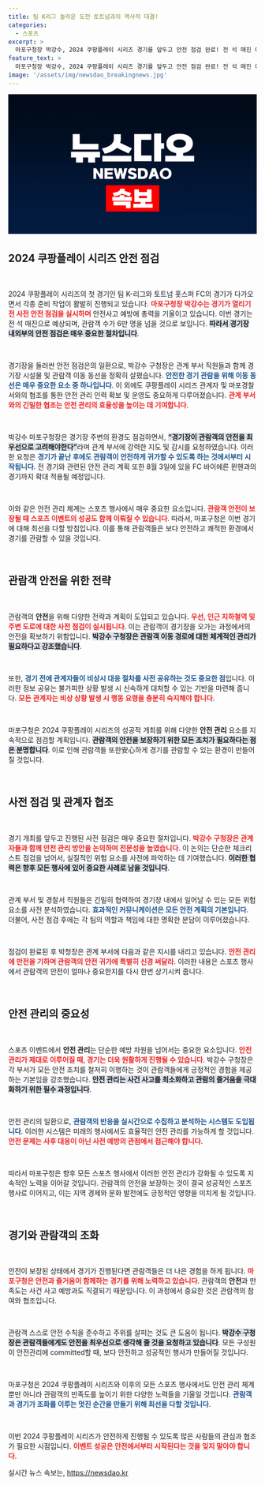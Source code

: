 ```yaml
---
title: 팀 K리그 놀라운 도전 토트넘과의 역사적 대결!
categories:
  - 스포츠
excerpt: >
  마포구청장 박강수, 2024 쿠팡플레이 시리즈 경기를 앞두고 안전 점검 완료! 전 석 매진 예상, 손흥민과 양민혁 출연으로 뜨거운 반응. 관람객 안전을 위해 총력 대응 준비!
feature_text: >
  마포구청장 박강수, 2024 쿠팡플레이 시리즈 경기를 앞두고 안전 점검 완료! 전 석 매진 예상, 손흥민과 양민혁 출연으로 뜨거운 반응. 관람객 안전을 위해 총력 대응 준비!
image: '/assets/img/newsdao_breakingnews.jpg'
---
```


<p><img src="/assets/img/newsdao_breakingnews.jpg" alt="pcversion 속보" /></p>

<h2 data-ke-size="size26">2024 쿠팡플레이 시리즈 안전 점검</h2>

<p data-ke-size="size16">&nbsp;</p>

<p>2024 쿠팡플레이 시리즈의 첫 경기인 팀 K-리그와 토트넘 홋스퍼 FC의 경기가 다가오면서 각종 준비 작업이 활발히 진행되고 있습니다. <b><span style="color: #ee2323;">마포구청장 박강수는 경기가 열리기 전 사전 안전 점검을 실시하며</span></b> 안전사고 예방에 총력을 기울이고 있습니다. 이번 경기는 전 석 매진으로 예상되며, 관람객 수가 6만 명을 넘을 것으로 보입니다. <b><span style="background-color: #21538527;">따라서 경기장 내외부의 안전 점검은 매우 중요한 절차입니다</span></b>.</p>

<p data-ke-size="size16">&nbsp;</p>

<p>경기장을 둘러싼 안전 점검은의 일환으로, 박강수 구청장은 관계 부서 직원들과 함께 경기장 시설물 및 관람객 이동 동선을 정확히 살폈습니다. <b><span style="color: #1a5490;">안전한 경기 관람을 위해 이동 동선은 매우 중요한 요소 중 하나입니다</span></b>. 이 외에도 쿠팡플레이 시리즈 관계자 및 마포경찰서와의 협조를 통한 안전 관리 인력 확보 및 운영도 중요하게 다루어졌습니다. <b><span style="color: #ee2323;">관계 부서와의 긴밀한 협조는 안전 관리의 효율성을 높이는 데 기여합니다</span></b>.</p>

<p data-ke-size="size16">&nbsp;</p>

<p>박강수 마포구청장은 경기장 주변의 환경도 점검하면서, <b><span style="background-color: #21538527;">“경기장이 관람객의 안전을 최우선으로 고려해야한다”</span></b>라며 관계 부서에 강력한 지도 및 감시를 요청하였습니다. 이러한 요청은 <b><span style="color: #1a5490;">경기가 끝난 후에도 관람객이 안전하게 귀가할 수 있도록 하는 것에서부터 시작됩니다</span></b>. 전 경기와 관련된 안전 관리 계획 또한 8월 3일에 있을 FC 바이에른 뮌헨과의 경기까지 확대 적용될 예정입니다.</p>

<p data-ke-size="size16">&nbsp;</p>

<p>이와 같은 안전 관리 체계는 스포츠 행사에서 매우 중요한 요소입니다. <b><span style="color: #ee2323;">관람객 안전이 보장될 때 스포츠 이벤트의 성공도 함께 이뤄질 수 있습니다</span></b>. 따라서, 마포구청은 이번 경기에 대해 최선을 다할 방침입니다. 이를 통해 관람객들은 보다 안전하고 쾌적한 환경에서 경기를 관람할 수 있을 것입니다.</p>

<p data-ke-size="size16">&nbsp;</p>

<h2 data-ke-size="size26">관람객 안전을 위한 전략</h2>

<p data-ke-size="size16">&nbsp;</p>

<p>관람객의 <strong>안전</strong>을 위해 다양한 전략과 계획이 도입되고 있습니다. <b><span style="color: #ee2323;">우선, 인근 지하철역 및 주변 도로에 대한 사전 점검이 실시됩니다</span></b>. 이는 관람객이 경기장을 오가는 과정에서의 안전을 확보하기 위함입니다. <b><span style="background-color: #21538527;">박강수 구청장은 관람객 이동 경로에 대한 체계적인 관리가 필요하다고 강조했습니다</span></b>.</p>

<p data-ke-size="size16">&nbsp;</p>

<p>또한, <b><span style="color: #1a5490;">경기 전에 관계자들이 비상시 대응 절차를 사전 공유하는 것도 중요한 점</span></b>입니다. 이러한 정보 공유는 불가피한 상황 발생 시 신속하게 대처할 수 있는 기반을 마련해 줍니다. <b><span style="color: #ee2323;">모든 관계자는 비상 상황 발생 시 행동 요령을 충분히 숙지해야 합니다</span></b>.</p>

<p data-ke-size="size16">&nbsp;</p>

<p>마포구청은 2024 쿠팡플레이 시리즈의 성공적 개최를 위해 다양한 <strong>안전 관리</strong> 요소를 지속적으로 점검할 계획입니다. <b><span style="background-color: #21538527;">관람객의 안전을 보장하기 위한 모든 조치가 필요하다는 점은 분명합니다</span></b>. 이로 인해 관람객들 또한安心하게 경기를 관람할 수 있는 환경이 만들어질 것입니다.</p>

<p data-ke-size="size16">&nbsp;</p>

<h2 data-ke-size="size26">사전 점검 및 관계자 협조</h2>

<p data-ke-size="size16">&nbsp;</p>

<p>경기 개최를 앞두고 진행된 사전 점검은 매우 중요한 절차입니다. <b><span style="color: #ee2323;">박강수 구청장은 관계자들과 함께 안전 관리 방안을 논의하며 전문성을 높였습니다</span></b>. 이 논의는 단순한 체크리스트 점검을 넘어서, 실질적인 위험 요소를 사전에 파악하는 데 기여했습니다. <b><span style="background-color: #21538527;">이러한 협력은 향후 모든 행사에 있어 중요한 사례로 남을 것입니다</span></b>.</p>

<p data-ke-size="size16">&nbsp;</p>

<p>관계 부서 및 경찰서 직원들은 긴밀히 협력하여 경기장 내에서 일어날 수 있는 모든 위험 요소를 사전 분석하였습니다. <b><span style="color: #1a5490;">효과적인 커뮤니케이션은 모든 안전 계획의 기본입니다</span></b>. 더불어, 사전 점검 후에는 각 팀의 역할과 책임에 대한 명확한 분담이 이루어졌습니다.</p>

<p data-ke-size="size16">&nbsp;</p>

<p>점검이 완료된 후 박청장은 관계 부서에 다음과 같은 지시를 내리고 있습니다. <b><span style="color: #ee2323;">안전 관리에 만전을 기하며 관람객의 안전 귀가에 특별히 신경 써달라</span></b>. 이러한 내용은 스포츠 행사에서 관람객의 안전이 얼마나 중요한지를 다시 한번 상기시켜 줍니다.</p>

<p data-ke-size="size16">&nbsp;</p>

<h2 data-ke-size="size26">안전 관리의 중요성</h2>

<p data-ke-size="size16">&nbsp;</p>

<p>스포츠 이벤트에서 <strong>안전 관리</strong>는 단순한 예방 차원을 넘어서는 중요한 요소입니다. <b><span style="color: #ee2323;">안전 관리가 제대로 이루어질 때, 경기는 더욱 원활하게 진행될 수 있습니다</span></b>. 박강수 구청장은 각 부서가 모든 안전 조치를 철저히 이행하는 것이 관람객들에게 긍정적인 경험을 제공하는 기본임을 강조했습니다. <b><span style="background-color: #21538527;">안전 관리는 사건 사고를 최소화하고 관람의 즐거움을 극대화하기 위한 필수 과정입니다</span></b>.</p>

<p data-ke-size="size16">&nbsp;</p>

<p>안전 관리의 일환으로, <b><span style="color: #1a5490;">관람객의 반응을 실시간으로 수집하고 분석하는 시스템도 도입됩니다</span></b>. 이러한 시스템은 미래의 행사에서도 효율적인 안전 관리를 가능하게 할 것입니다. <b><span style="color: #ee2323;">안전 문제는 사후 대응이 아닌 사전 예방의 관점에서 접근해야 합니다</span></b>.</p>

<p data-ke-size="size16">&nbsp;</p>

<p>따라서 마포구청은 향후 모든 스포츠 행사에서 이러한 안전 관리가 강화될 수 있도록 지속적인 노력을 이어갈 것입니다. 관람객의 안전을 보장하는 것이 결국 성공적인 스포츠 행사로 이어지고, 이는 지역 경제와 문화 발전에도 긍정적인 영향을 미치게 될 것입니다.</p>

<p data-ke-size="size16">&nbsp;</p>

<h2 data-ke-size="size26">경기와 관람객의 조화</h2>

<p data-ke-size="size16">&nbsp;</p>

<p>안전이 보장된 상태에서 경기가 진행된다면 관람객들은 더 나은 경험을 하게 됩니다. <b><span style="color: #ee2323;">마포구청은 안전과 즐거움이 함께하는 경기를 위해 노력하고 있습니다</span></b>. 관람객의 <strong>안전</strong>과 만족도는 사건 사고 예방과도 직결되기 때문입니다. 이 과정에서 중요한 것은 관람객의 참여와 협조입니다.</p>

<p data-ke-size="size16">&nbsp;</p>

<p>관람객 스스로 안전 수칙을 준수하고 주위를 살피는 것도 큰 도움이 됩니다. <b><span style="background-color: #21538527;">박강수 구청장은 관람객들에게도 안전을 최우선으로 생각해 줄 것을 요청하고 있습니다</span></b>. 모든 구성원이 안전관리에 committed할 때, 보다 안전하고 성공적인 행사가 만들어질 것입니다.</p>

<p data-ke-size="size16">&nbsp;</p>

<p>마포구청은 2024 쿠팡플레이 시리즈와 이후의 모든 스포츠 행사에서도 안전 관리 체계뿐만 아니라 관람객의 만족도를 높이기 위한 다양한 노력들을 기울일 것입니다. <b><span style="color: #1a5490;">관람객과 경기가 조화를 이루는 멋진 순간을 만들기 위해 최선을 다할 것입니다</span></b>.</p>

<p data-ke-size="size16">&nbsp;</p>

<p>이번 2024 쿠팡플레이 시리즈가 안전하게 진행될 수 있도록 많은 사람들의 관심과 협조가 필요한 시점입니다. <b><span style="color: #ee2323;">이벤트 성공은 안전에서부터 시작된다는 것을 잊지 말아야 합니다</span></b>.</p>
실시간 뉴스 속보는, <a href="https://newsdao.kr" rel="dofollow">https://newsdao.kr</a>


